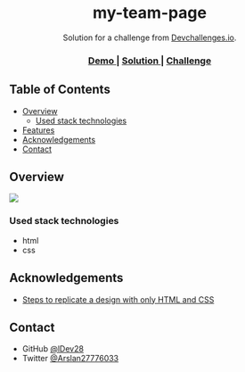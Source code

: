 <h1 align="center">my-team-page</h1>

<div align="center">
   Solution for a challenge from  <a href="http://devchallenges.io" target="_blank">Devchallenges.io</a>.
</div>

<div align="center">
  <h3>
    <a href="https://ldev28.github.io/my-team/">
      Demo
    </a>
    <span> | </span>
    <a href="https://github.com/ldev28.github.io/my-team">
      Solution
    </a>
    <span> | </span>
    <a href="https://devchallenges.io/challenges/wBunSb7FPrIepJZAg0sY">
      Challenge
    </a>
  </h3>
</div>

<!-- TABLE OF CONTENTS -->

## Table of Contents

- [Overview](#overview)
   - [Used stack technologies](#used-stack-technologies)
- [Features](#features)
- [Acknowledgements](#acknowledgements)
- [Contact](#contact)

<!-- OVERVIEW -->

## Overview

![](https://github.com/ldev28.github.io/my-team/blob/main/page.PNG)


<!-- Introduce your projects by taking a screenshot or a gif. Try to tell visitors a story about your project by answering:

- Where can I see your demo?
- What was your experience?
- What have you learned/improved?
- Your wisdom? :)
-->

### Used stack technologies

- html
- css
<!-- - scss -->

## Acknowledgements

<!-- This section should list any articles or add-ons/plugins that helps you to complete the project. This is optional but it will help you in the future. For exmpale -->

- [Steps to replicate a design with only HTML and CSS](https://devchallenges-blogs.web.app/how-to-replicate-design/)

## Contact

- GitHub [@lDev28](https://github.com/ldev28)
- Twitter [@Arslan27776033](https://twitter.com/Arslan27776033)
<!-- - VK [] -->
